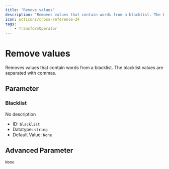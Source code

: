 ```yaml
---
title: "Remove values"
description: "Removes values that contain words from a blacklist. The blacklist values are separated with commas."
icon: octicons/cross-reference-24
tags: 
    - TransformOperator
---
```

# Remove values
<!-- This file was generated - DO NOT CHANGE IT MANUALLY -->



Removes values that contain words from a blacklist. The blacklist values are separated with commas.


## Parameter

### Blacklist

No description

- ID: `blacklist`
- Datatype: `string`
- Default Value: `None`





## Advanced Parameter

`None`
